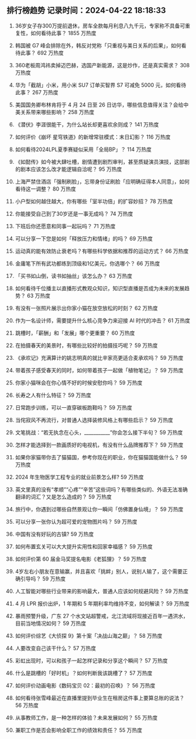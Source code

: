 
## 排行榜趋势 记录时间：2024-04-22 18:18:33
  
  1. 36岁女子存300万提前退休，房车全款每月利息八九千元，专家称不具备可重复性，如何看待此事？ 1855 万热度
    
  2. 韩国被 G7 峰会排除在外，韩反对党称「只重视与美日关系的后果」，如何看待此事？ 692 万热度
    
  3. 360老板周鸿祎卖掉迈巴赫，选国产新能源，这是炒作，还是真实需求？ 308 万热度
    
  4. 华为「截胡」小米，用小米 SU7 订单买智界 S7 可减免 5000 元，如何看待此事？ 267 万热度
    
  5. 美国国务卿布林肯将于 4 月 24 日至 26 日访华，哪些信息值得关注？会给中美关系带来哪些影响？ 258 万热度
    
  6. 《潜伏》李涯很能干，为什么站长却更喜欢余则成？ 141 万热度
    
  7. 如何评价《崩坏 星穹铁道》的新增常驻模式：末日幻影？ 116 万热度
    
  8. 如何看待2024LPL夏季赛疑似采用「全局BP」？ 114 万热度
    
  9. 《如懿传》如今被大肆吐槽，剧情遭到剧烈审判，甚至质疑演员演技，这部剧的剧本应该怎么改才能逻辑自洽呢？ 95 万热度
    
  10. 上海严禁住酒店「强制刷脸」，忘带身份证刷脸「应明确征得本人同意」，如何看待这一调整？ 80 万热度
    
  11. 小户型如何越住越大，你有哪些「室半功倍」的扩容妙招？ 78 万热度
    
  12. 你能接受自己到了30岁还是一事无成吗？ 74 万热度
    
  13. 下班后你还愿意和同事一起玩吗？ 71 万热度
    
  14. 可以分享一下您是如何「释放压力和情绪」的吗？ 69 万热度
    
  15. 运动真的能有效防止衰老吗？有哪些科学依据和推荐的运动方式？ 66 万热度
    
  16. 金庸笔下所有武功都练到顶级和1亿美元，你选哪个？ 66 万热度
    
  17. 「买书如山倒，读书如抽丝」该怎么办？ 63 万热度
    
  18. 如何看待千位播主以直播形式教观众知识，知识型直播是否成为未来的发展趋势？ 63 万热度
    
  19. 有没有一张照片展示出你家小猫在放空放松的时刻？ 62 万热度
    
  20. 作为一名设计师，需要提升什么核心竞争力来迎接 AI 时代的冲击？ 61 万热度
    
  21. 跳槽时，「薪酬」和「发展」哪个更重要？ 60 万热度
    
  22. 在拍摄春天的美景时，有哪些比较好的拍摄技巧呢？ 59 万热度
    
  23. 《承欢记》充满算计的姚志明真的就比辛家亮更适合麦承欢吗？ 59 万热度
    
  24. 带着孩子感受春天的同时，如何带着孩子一起做「植物笔记」？ 59 万热度
    
  25. 你家小猫咪会在你心情不好的时候安慰你吗？ 59 万热度
    
  26. 长寿之人有什么特征？ 59 万热度
    
  27. 日常跑步训练，可以一直穿碳板跑鞋吗？ 59 万热度
    
  28. 当侘寂风不再流行，对普通人选择装修风格上有哪些启示？ 59 万热度
    
  29. 文笔挑战：“若无执念在心头，___________”你会怎么接下半句？ 59 万热度
    
  30. 怎样才能选择到一款画质好的电视机，有没有什么品牌推荐下？ 59 万热度
    
  31. 如果你家猫带你去了猫猫国，参考你现在的职业，你在猫猫国能做什么？ 59 万热度
    
  32. 2024 年生物医学工程专业的就业前景怎么样? 59 万热度
    
  33. 英文里真的没有“孝顺”“心疼”“辛苦”这些词吗？有哪些类似的、外语无法准确翻译的词汇？又是怎么造成的？ 59 万热度
    
  34. 旅行中，你遇到过哪些自然景观让你一瞬间「仿佛置身仙境」？ 59 万热度
    
  35. 可以分享一张你认为超可爱的宠物图片吗？ 59 万热度
    
  36. 中国有没有好玩的古镇? 59 万热度
    
  37. 如何布置玄关可以大大提升实用性和回家幸福感？ 59 万热度
    
  38. 如何评价第 60 届金马奖提名电影《老狐狸》？ 59 万热度
    
  39. 4岁左右小朋友在意输赢，并且喜欢「挑衅」别人，说别人输了，这个需要正确引导吗？ 59 万热度
    
  40. 人工智能对哪些行业带来的影响最大，普通人应该如何规避风险？ 59 万热度
    
  41. 4 月 LPR 报价出炉，1 年期和 5 年期利率均维持不变，如何解读？ 59 万热度
    
  42. 暴雨预警升级，广东 27 个水文站超警戒，北江流域将现接近百年一遇洪水，目前当地情况如何？ 59 万热度
    
  43. 如何评价综艺《大侦探 9》第十案「决战山海之巅」？ 58 万热度
    
  44. 人要改变自己该干什么？ 57 万热度
    
  45. 彩虹出现时，可以和孩子一起怎样记录和分享这个瞬间？ 57 万热度
    
  46. 什么是跳槽的「好时机」？如何判断我该跳槽了？ 57 万热度
    
  47. 如何评价动画电影《数码宝贝 02：最初的召唤》？ 56 万热度
    
  48. 如何看待张雪峰最近在直播里提到毕业生在租房这件事上要算总账的说法？ 56 万热度
    
  49. 从事教师工作，是一种怎样的体验？未来发展如何？ 55 万热度
    
  50. 兼职工作是否会影响全职工作的绩效和责任？ 55 万热度
    